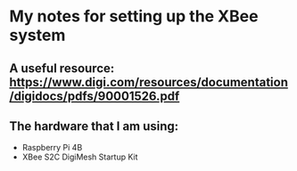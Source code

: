 # My notes for setting up the XBee system
## A useful resource: https://www.digi.com/resources/documentation/digidocs/pdfs/90001526.pdf

## The hardware that I am using:
- Raspberry Pi 4B
- XBee S2C DigiMesh Startup Kit
